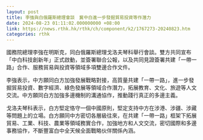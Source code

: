 ```yaml
---
layout: post
title: 李強與白俄羅斯總理會談　冀中白進一步發掘貿易投資等作潛力
date: 2024-08-23 01:11:02.000000000 +08:00
link: https://news.rthk.hk/rthk/ch/component/k2/1767273-20240823.htm
categories: rthk
---
```


國務院總理李強在明斯克，同白俄羅斯總理戈洛夫琴科舉行會談。雙方共同宣布「中白科技創新年」正式啟動，並簽署聯合公報，以及共同見證簽署共建「一帶一路」合作、服務貿易與投資等領域多項雙邊合作文件。

李強表示，中方願同白方加強發展戰略對接，高質量共建「一帶一路」，進一步發掘貿易投資、數字經濟、綠色發展等領域合作潛力，拓展教育、文化、旅遊等人文交流。中方願同白方加強多邊機制的溝通協作，推動踐行真正的多邊主義。

戈洛夫琴科表示，白方堅定恪守一個中國原則，堅定支持中方在涉港、涉疆、涉藏等問題上的立場。白方願同中方密切各層級往來，在共建「一帶一路」框架下拓展貿易、工業、科技、農業等領域務實合作，加強地方和人文交流，密切國際和多邊事務協作，不斷豐富白中全天候全面戰略伙伴關係內涵。
